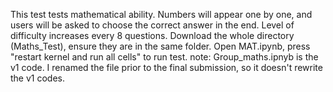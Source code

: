 This test tests mathematical ability. Numbers will appear one by one, and users will be asked to choose the correct answer in the end. Level of difficulty increases every 8 questions.
Download the whole directory (Maths_Test), ensure they are in the same folder.
Open MAT.ipynb, press "restart kernel and run all cells" to run test.
note: Group_maths.ipnyb is the v1 code. I renamed the file prior to the final submission, so it doesn't rewrite the v1 codes.
